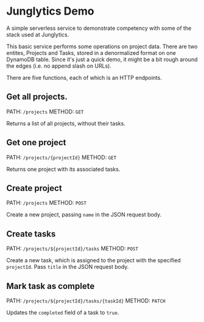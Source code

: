 # Junglytics Demo

A simple serverless service to demonstrate competency with some of the stack used at Junglytics.

This basic service performs some operations on project data. There are two entites, Projects and Tasks, stored in a denormalized format on one DynamoDB table. Since it's just a quick demo, it might be a bit rough around the edges (i.e. no append slash on URLs).

There are five functions, each of which is an HTTP endpoints.

## Get all projects.

PATH: `/projects`
METHOD: `GET`

Returns a list of all projects, without their tasks.

## Get one project

PATH: `/projects/{projectId}`
METHOD: `GET`

Returns one project with its associated tasks.

## Create project

PATH: `/projects`
METHOD: `POST`

Create a new project, passing `name` in the JSON request body.

## Create tasks

PATH: `/projects/${projectId}/tasks`
METHOD: `POST`

Create a new task, which is assigned to the project with the specified `projectId`. Pass `title` in the JSON request body.

## Mark task as complete

PATH: `/projects/${projectId}/tasks/{taskId}`
METHOD: `PATCH`

Updates the `completed` field of a task to `true`.

